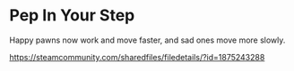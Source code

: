 # Pep In Your Step
Happy pawns now work and move faster, and sad ones move more slowly.

https://steamcommunity.com/sharedfiles/filedetails/?id=1875243288